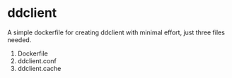 # ddclient
A simple dockerfile for creating ddclient with minimal effort, just three files needed.
1. Dockerfile
2. ddclient.conf
3. ddclient.cache
